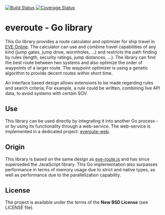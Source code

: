 [![Build Status][drone-image]][drone-url]
[![Coverage Status][coveralls-image]][coveralls-url]

# everoute - Go library

This Go library provides a route calculator and optimizer for ship travel in [EVE Online](https://www.eveonline.com/).
The calculator can use and combine travel capabilities of any kind (jump gates, jump drive, wormholes, ...) and restricts the path finding by rules (length, security ratings, jump distances, ...). The library can find the best route between two systems and also optimize the order of waypoints of a larger route. The waypoint optimizer is using a genetic algorithm to provide decent routes within short time.

An interface based design allows extensions to be made regarding rules and search criteria; For example, a rule could be written, combining live API data, to avoid systems with certain SOV.

## Use
This library can be used directly by integrating it into another Go process - or by using its functionality through a web-service. The web-service is implemented in a dedicated project: [everoute-web](https://github.com/dertseha/everoute-web).

## Origin
This library is based on the same design as [eve-route.js](https://github.com/dertseha/eve-route.js) and has since superseded the JavaScript library. This Go implementation also surpasses performance in terms of memory usage due to strict and native types, as well as performance due to the parallelization capability.

## License

The project is available under the terms of the **New BSD License** (see LICENSE file).

[drone-url]: https://drone.io/github.com/dertseha/everoute/latest
[drone-image]: https://drone.io/github.com/dertseha/everoute/status.png
[coveralls-url]: https://coveralls.io/r/dertseha/everoute
[coveralls-image]: https://coveralls.io/repos/dertseha/everoute/badge.png
